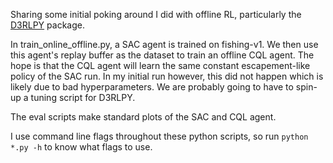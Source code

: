Sharing some initial poking around I did with offline RL, particularly the [D3RLPY](https://d3rlpy.readthedocs.io/en/v0.91/) package.

In train_online_offline.py, a SAC agent is trained on fishing-v1. We then use this agent's replay buffer as the dataset to train an offline CQL agent. The hope is that the CQL agent will learn the same constant escapement-like policy of the SAC run. In my initial run however, this did not happen which is likely due to bad hyperparameters. We are probably going to have to spin-up a tuning script for D3RLPY.  

The eval scripts make standard plots of the SAC and CQL agent.

I use command line flags throughout these python scripts, so run `python *.py -h` to know what flags to use.
